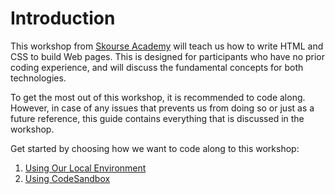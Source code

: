 # Introduction

This workshop from [Skourse Academy](https://skourse.com/) will teach us how to write HTML and CSS to build Web pages. This is designed for participants who have no prior coding experience, and will discuss the fundamental concepts for both technologies.

To get the most out of this workshop, it is recommended to code along. However, in case of any issues that prevents us from doing so or just as a future reference, this guide contains everything that is discussed in the workshop.

Get started by choosing how we want to code along to this workshop:

1. [Using Our Local Environment](setup-local.md)
1. [Using CodeSandbox](setup-codesandbox.md)
